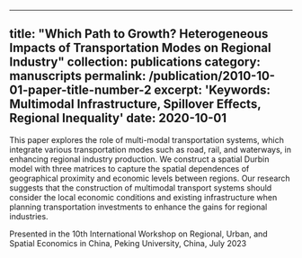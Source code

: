 
---
title: "Which Path to Growth? Heterogeneous Impacts of Transportation Modes on Regional Industry"
collection: publications
category: manuscripts
permalink: /publication/2010-10-01-paper-title-number-2
excerpt: 'Keywords: Multimodal Infrastructure, Spillover Effects, Regional Inequality'
date: 2020-10-01
---
This paper explores the role of multi-modal transportation systems, which integrate various transportation modes such as road, rail, and waterways, in enhancing regional industry production. We construct a spatial Durbin model with three matrices to capture the spatial dependences of geographical proximity and economic levels between regions. Our research suggests that the construction of multimodal transport systems should consider the local economic conditions and existing infrastructure when planning transportation investments to enhance the gains for regional industries.

Presented in the 10th International Workshop on Regional, Urban, and Spatial Economics in China, Peking University, China, July 2023
